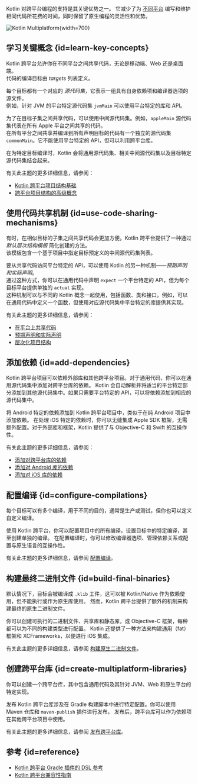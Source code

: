 [//]: # (title: Kotlin 跨平台简介)

Kotlin 对跨平台编程的支持是其关键优势之一。
它减少了为 [不同平台](multiplatform-dsl-reference.md#targets) 编写和维护相同代码所花费的时间，同时保留了原生编程的灵活性和优势。

![Kotlin Multiplatform](kotlin-multiplatform.svg){width=700}

## 学习关键概念 {id=learn-key-concepts}

Kotlin 跨平台允许你在不同平台之间共享代码，无论是移动端、Web 还是桌面端。  
代码的编译目标由 _targets_ 列表定义。

每个目标都有一个对应的 *源代码集*，它表示一组具有自身依赖项和编译器选项的源文件。  
例如，针对 JVM 的平台特定源代码集 `jvmMain` 可以使用平台特定的库和 API。

为了在目标子集之间共享代码，可以使用中间源代码集。例如，`appleMain` 源代码集代表在所有 Apple 平台之间共享的代码。  
在所有平台之间共享并编译到所有声明目标的代码有一个独立的源代码集 `commonMain`。它不能使用平台特定的 API，但可以利用跨平台库。

在为特定目标编译时，Kotlin 会将通用源代码集、相关中间源代码集以及目标特定源代码集结合起来。

有关此主题的更多详细信息，请参阅：

* [Kotlin 跨平台项目结构基础](multiplatform-discover-project.md)
* [跨平台项目结构的高级概念](multiplatform-advanced-project-structure.md)

## 使用代码共享机制 {id=use-code-sharing-mechanisms}

有时，在相似目标的子集之间共享代码会更加方便。Kotlin 跨平台提供了一种通过 *默认层次结构模板* 简化创建的方法。  
该模板包含一个基于项目中指定目标预定义的中间源代码集列表。

要从共享代码访问平台特定的 API，可以使用 Kotlin 的另一种机制——*预期声明和实际声明*。  
通过这种方式，你可以在通用代码中声明 `expect` 一个平台特定的 API，但为每个目标平台提供单独的 `actual` 实现。  
这种机制可以与不同的 Kotlin 概念一起使用，包括函数、类和接口。例如，可以在通用代码中定义一个函数，但使用对应源代码集中平台特定的库提供其实现。

有关此主题的更多详细信息，请参阅：

* [在平台上共享代码](multiplatform-share-on-platforms.md)
* [预期声明和实际声明](multiplatform-expect-actual.md)
* [层次化项目结构](multiplatform-hierarchy.md)

## 添加依赖 {id=add-dependencies}

Kotlin 跨平台项目可以依赖外部库和其他跨平台项目。对于通用代码，你可以在通用源代码集中添加对跨平台库的依赖。
Kotlin 会自动解析并将适当的平台特定部分添加到其他源代码集中。如果只需要平台特定的 API，可以将依赖添加到相应的源代码集中。

将 Android 特定的依赖添加到 Kotlin 跨平台项目中，类似于在纯 Android 项目中添加依赖。
在处理 iOS 特定的依赖时，你可以无缝集成 Apple SDK 框架，无需额外配置。对于外部库和框架，Kotlin
提供了与 Objective-C 和 Swift 的互操作性。

有关此主题的更多详细信息，请参阅：

* [添加对跨平台库的依赖](multiplatform-add-dependencies.md)
* [添加对 Android 库的依赖](multiplatform-android-dependencies.md)
* [添加对 iOS 库的依赖](multiplatform-ios-dependencies.md)

## 配置编译 {id=configure-compilations}

每个目标可以有多个编译，用于不同的目的，通常是生产或测试，但你也可以定义自定义编译。

使用 Kotlin 跨平台，你可以配置项目中的所有编译，设置目标中的特定编译，甚至创建单独的编译。
在配置编译时，你可以修改编译器选项、管理依赖关系或配置与原生语言的互操作性。

有关此主题的更多详细信息，请参阅 [配置编译](multiplatform-configure-compilations.md)。

## 构建最终二进制文件 {id=build-final-binaries}

默认情况下，目标会被编译成 `.klib` 工件，这可以被 Kotlin/Native 作为依赖使用，但不能执行或作为原生库使用。
然而，Kotlin 跨平台提供了额外的机制来构建最终的原生二进制文件。

你可以创建可执行的二进制文件、共享库和静态库，或 Objective-C 框架，每种都可以为不同的构建类型进行配置。
Kotlin 还提供了一种方法来构建通用（fat）框架和 XCFrameworks，以便进行 iOS 集成。

有关此主题的更多详细信息，请参阅 [构建原生二进制文件](multiplatform-build-native-binaries.md)。

## 创建跨平台库 {id=create-multiplatform-libraries}

你可以创建一个跨平台库，其中包含通用代码及其针对 JVM、Web 和原生平台的特定实现。

发布 Kotlin 跨平台库涉及在 Gradle 构建脚本中进行特定配置。你可以使用 Maven 仓库和 `maven-publish` 插件进行发布。
发布后，跨平台库可以作为依赖项在其他跨平台项目中使用。

有关此主题的更多详细信息，请参阅 [发布跨平台库](multiplatform-publish-lib.md)。

## 参考 {id=reference}

* [Kotlin 跨平台 Gradle 插件的 DSL 参考](multiplatform-dsl-reference.md)
* [Kotlin 跨平台兼容性指南](multiplatform-compatibility-guide.md)  